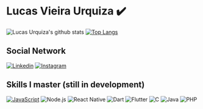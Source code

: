 # Lucas Vieira Urquiza :heavy_check_mark:

![Lucas Urquiza's github stats](https://github-readme-stats.vercel.app/api?username=lucasvurquiza&show_icons=true&theme=dark)
[![Top Langs](https://github-readme-stats.vercel.app/api/top-langs/?username=lucasvurquiza&layout=compact)](https://github.com/anuraghazra/github-readme-stats)
<br>
## Social Network
<a href="https://www.linkedin.com/in/lucas-vieira-urquiza/" target="_blank"><img src="https://img.shields.io/badge/linkedin-%230077B5.svg?&style=for-the-badge&logo=linkedin&logoColor=white" alt="Linkedin"></a>
<a href="https://www.instagram.com/lucas_urquiza/" target="_blank"><img src="https://img.shields.io/badge/instagram-%23E4405F.svg?&style=for-the-badge&logo=instagram&logoColor=white" alt="Instagram"></a>
<br>
## Skills I master (still in development)
<a href="https://developer.mozilla.org/pt-BR/docs/Web/JavaScript" target="_blank"><img src="https://img.shields.io/badge/javascript%20-%23323330.svg?&style=for-the-badge&logo=javascript&logoColor=%23F7DF1E" alt="JavaScript"></a> <img src="https://img.shields.io/badge/node.js%20-%2343853D.svg?&style=for-the-badge&logo=node.js&logoColor=white" alt="Node.js"> <img src="https://img.shields.io/badge/react_native%20-%2320232a.svg?&style=for-the-badge&logo=react&logoColor=%2361DAFB" alt="React Native"> <img src="https://img.shields.io/badge/dart-%230175C2.svg?&style=for-the-badge&logo=dart&logoColor=white" alt="Dart"> <img src="https://img.shields.io/badge/Flutter%20-%2302569B.svg?&style=for-the-badge&logo=Flutter&logoColor=white" alt="Flutter"> <img src="https://img.shields.io/badge/c%20-%2300599C.svg?&style=for-the-badge&logo=c&logoColor=white" alt="C"> <img src="https://img.shields.io/badge/java-%23ED8B00.svg?&style=for-the-badge&logo=java&logoColor=white" alt="Java"> <img src="https://img.shields.io/badge/php-%23777BB4.svg?&style=for-the-badge&logo=php&logoColor=white" alt="PHP">
